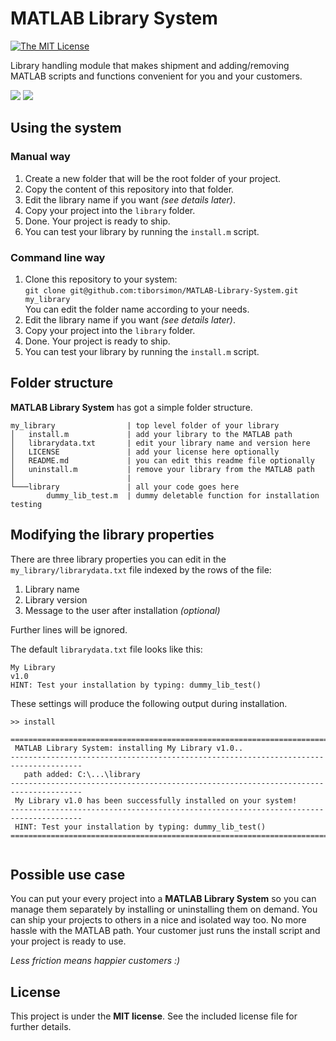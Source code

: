 # MATLAB Library System

[![The MIT License](http://img.shields.io/badge/License-MIT-green.svg?style=flat)](#license)

Library handling module that makes shipment and adding/removing MATLAB scripts and functions convenient for you and your customers.

 <a href="http://tiborsimon.github.io/programming/matlab-library-system/" target="_blank"><img src="http://tiborsimon.github.io/images/core/corresponding-article.png" /></a>   <a href="http://tiborsimon.github.io/programming/matlab-library-system/#discussion" target="_blank"><img src="http://tiborsimon.github.io/images/core/join-to-the-discussion.png" /></a>

## Using the system

### Manual way

1. Create a new folder that will be the root folder of your project.
1. Copy the content of this repository into that folder.
1. Edit the library name if you want _(see details later)_.
1. Copy your project into the `library` folder.
1. Done. Your project is ready to ship.
1. You can test your library by running the `install.m` script.

### Command line way

1. Clone this repository to your system:<br />
   `git clone git@github.com:tiborsimon/MATLAB-Library-System.git my_library`<br />
   You can edit the folder name according to your needs.
1. Edit the library name if you want _(see details later)_.
1. Copy your project into the `library` folder.
1. Done. Your project is ready to ship.
1. You can test your library by running the `install.m` script.

## Folder structure

__MATLAB Library System__ has got a simple folder structure.

```
my_library                | top level folder of your library 
│   install.m             | add your library to the MATLAB path
│   librarydata.txt       | edit your library name and version here
│   LICENSE               | add your license here optionally
│   README.md             | you can edit this readme file optionally
│   uninstall.m           | remove your library from the MATLAB path
│                         | 
└───library               | all your code goes here
        dummy_lib_test.m  | dummy deletable function for installation testing
```

## Modifying the library properties

There are three library properties you can edit in the `my_library/librarydata.txt` file indexed by the rows of the file:

1. Library name
2. Library version
3. Message to the user after installation _(optional)_

Further lines will be ignored.

The default `librarydata.txt` file looks like this:

```
My Library
v1.0
HINT: Test your installation by typing: dummy_lib_test()
```

These settings will produce the following output during installation.

```
>> install
 
======================================================================================
 MATLAB Library System: installing My Library v1.0..
--------------------------------------------------------------------------------------
   path added: C:\...\library
--------------------------------------------------------------------------------------
 My Library v1.0 has been successfully installed on your system!
--------------------------------------------------------------------------------------
 HINT: Test your installation by typing: dummy_lib_test()
======================================================================================
 
```


## Possible use case

You can put your every project into a __MATLAB Library System__ so you can manage them separately by installing or uninstalling them on demand. You can ship your projects to others in a nice and isolated way too. No more hassle with the MATLAB path. Your customer just runs the install script and your project is ready to use. 

_Less friction means happier customers :)_

## License

This project is under the __MIT license__. 
See the included license file for further details.
